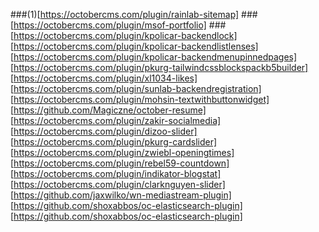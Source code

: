 ###(1)[https://octobercms.com/plugin/rainlab-sitemap]
###[https://octobercms.com/plugin/msof-portfolio]
###[https://octobercms.com/plugin/kpolicar-backendlock]
[https://octobercms.com/plugin/kpolicar-backendlistlenses]
[https://octobercms.com/plugin/kpolicar-backendmenupinnedpages]
[https://octobercms.com/plugin/pkurg-tailwindcssblockspackb5builder]
[https://octobercms.com/plugin/xl1034-likes]
[https://octobercms.com/plugin/sunlab-backendregistration]
[https://octobercms.com/plugin/mohsin-textwithbuttonwidget]
[https://github.com/Magiczne/october-resume]
[https://octobercms.com/plugin/zakir-socialmedia]
[https://octobercms.com/plugin/dizoo-slider]
[https://octobercms.com/plugin/pkurg-cardslider]
[https://octobercms.com/plugin/zwiebl-openingtimes]
[https://octobercms.com/plugin/rebel59-countdown]
[https://octobercms.com/plugin/indikator-blogstat]
[https://octobercms.com/plugin/clarknguyen-slider]
[https://github.com/jaxwilko/wn-mediastream-plugin]
[https://github.com/shoxabbos/oc-elasticsearch-plugin]
[https://github.com/shoxabbos/oc-elasticsearch-plugin]
